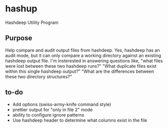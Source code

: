 # hashup
Hashdeep Utility Program

## Purpose
Help compare and audit output files from hashdeep. Yes, hashdeep has an audit mode, but it can only compare a working directory against an existing hashdeep output file. I'm insterested in answering questions like, "what files were lost between these two hashdeep runs?" "What duplicate files exist within this single hashdeep output?" "What are the differences between these two directory structures?"

## to-do
* Add options (swiss-army-knife command style)
* prettier output for "only in file 2" mode
* ability to configure ignore patterns
* Use hashdeep header to determine what columns exist in the file
